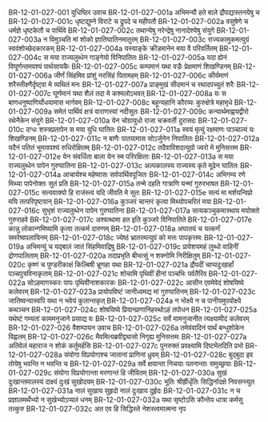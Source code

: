 BR-12-01-027-001  युधिष्ठिर उवाच
BR-12-01-027-001a अभिमन्यौ हते बाले द्रौपद्यास्तनयेषु च
BR-12-01-027-001c धृष्टद्युम्ने विराटे च द्रुपदे च महीपतौ
BR-12-01-027-002a वसुषेणे च धर्मज्ञे धृष्टकेतौ च पार्थिवे
BR-12-01-027-002c तथान्येषु नरेन्द्रेषु नानादेश्येषु संयुगे
BR-12-01-027-003a न विमुञ्चति मां शोको ज्ञातिघातिनमातुरम्
BR-12-01-027-003c राज्यकामुकमत्युग्रं स्ववंशोच्छेदकारकम्
BR-12-01-027-004a यस्याङ्के क्रीडमानेन मया वै परिवर्तितम्
BR-12-01-027-004c स मया राज्यलुब्धेन गाङ्गेयो विनिपातितः
BR-12-01-027-005a यदा ह्येनं विघूर्णन्तमपश्यं पार्थसायकैः
BR-12-01-027-005c कम्पमानं यथा वज्रैः प्रेक्षमाणं शिखण्डिनम्
BR-12-01-027-006a जीर्णं सिंहमिव प्रांशुं नरसिंहं पितामहम्
BR-12-01-027-006c कीर्यमाणं शरैस्तीक्ष्णैर्दृष्ट्वा मे व्यथितं मनः
BR-12-01-027-007a प्राङ्मुखं सीदमानं च रथादपच्युतं शरैः
BR-12-01-027-007c घूर्णमानं यथा शैलं तदा मे कश्मलोऽभवत्
BR-12-01-027-008a यः स बाणधनुष्पाणिर्योधयामास भार्गवम्
BR-12-01-027-008c बहून्यहानि कौरव्यः कुरुक्षेत्रे महामृधे
BR-12-01-027-009a समेतं पार्थिवं क्षत्रं वाराणस्यां नदीसुतः
BR-12-01-027-009c कन्यार्थमाह्वयद्वीरो रथेनैकेन संयुगे
BR-12-01-027-010a येन चोग्रायुधो राजा चक्रवर्ती दुरासदः
BR-12-01-027-010c दग्धः शस्त्रप्रतापेन स मया युधि घातितः
BR-12-01-027-011a स्वयं मृत्युं रक्षमाणः पाञ्चाल्यं यः शिखण्डिनम्
BR-12-01-027-011c न बाणैः पातयामास सोऽर्जुनेन निपातितः
BR-12-01-027-012a यदैनं पतितं भूमावपश्यं रुधिरोक्षितम्
BR-12-01-027-012c तदैवाविशदत्युग्रो ज्वरो मे मुनिसत्तम
BR-12-01-027-012e येन संवर्धिता बाला येन स्म परिरक्षिताः
BR-12-01-027-013a स मया राज्यलुब्धेन पापेन गुरुघातिना
BR-12-01-027-013c अल्पकालस्य राज्यस्य कृते मूढेन घातितः
BR-12-01-027-014a आचार्यश्च महेष्वासः सर्वपार्थिवपूजितः
BR-12-01-027-014c अभिगम्य रणे मिथ्या पापेनोक्तः सुतं प्रति
BR-12-01-027-015a तन्मे दहति गात्राणि यन्मां गुरुरभाषत
BR-12-01-027-015c सत्यवाक्यो हि राजंस्त्वं यदि जीवति मे सुतः
BR-12-01-027-015e सत्यं मा मर्शयन्विप्रो मयि तत्परिपृष्टवान्
BR-12-01-027-016a कुञ्जरं चान्तरं कृत्वा मिथ्योपचरितं मया
BR-12-01-027-016c सुभृशं राज्यलुब्धेन पापेन गुरुघातिना
BR-12-01-027-017a सत्यकञ्चुकमास्थाय मयोक्तो गुरुराहवे
BR-12-01-027-017c अश्वत्थामा हत इति कुञ्जरे विनिपातिते
BR-12-01-027-017e कान्नु लोकान्गमिष्यामि कृत्वा तत्कर्म दारुणम्
BR-12-01-027-018a अघातयं च यत्कर्णं समरेष्वपलायिनम्
BR-12-01-027-018c ज्येष्ठं भ्रातरमत्युग्रं को मत्तः पापकृत्तमः
BR-12-01-027-019a अभिमन्युं च यद्बालं जातं सिंहमिवाद्रिषु
BR-12-01-027-019c प्रावेशयमहं लुब्धो वाहिनीं द्रोणपालिताम्
BR-12-01-027-020a तदाप्रभृति बीभत्सुं न शक्नोमि निरीक्षितुम्
BR-12-01-027-020c कृष्णं च पुण्डरीकाक्षं किल्बिषी भ्रूणहा यथा
BR-12-01-027-021a द्रौपदीं चाप्यदुःखार्हां पञ्चपुत्रविनाकृताम्
BR-12-01-027-021c शोचामि पृथिवीं हीनां पञ्चभिः पर्वतैरिव
BR-12-01-027-022a सोऽहमागस्करः पापः पृथिवीनाशकारकः
BR-12-01-027-022c आसीन एवमेवेदं शोषयिष्ये कलेवरम्
BR-12-01-027-023a प्रायोपविष्टं जानीध्वमद्य मां गुरुघातिनम्
BR-12-01-027-023c जातिष्वन्यास्वपि यथा न भवेयं कुलान्तकृत्
BR-12-01-027-024a न भोक्ष्ये न च पानीयमुपयोक्ष्ये कथञ्चन
BR-12-01-027-024c शोषयिष्ये प्रियान्प्राणानिहस्थोऽहं तपोधन
BR-12-01-027-025a यथेष्टं गम्यतां काममनुजाने प्रसाद्य वः
BR-12-01-027-025c सर्वे मामनुजानीत त्यक्ष्यामीदं कलेवरम्
BR-12-01-027-026  वैशम्पायन उवाच
BR-12-01-027-026a तमेवंवादिनं पार्थं बन्धुशोकेन विह्वलम्
BR-12-01-027-026c मैवमित्यब्रवीद्व्यासो निगृह्य मुनिसत्तमः
BR-12-01-027-027a अतिवेलं महाराज न शोकं कर्तुमर्हसि
BR-12-01-027-027c पुनरुक्तं प्रवक्ष्यामि दिष्टमेतदिति प्रभो
BR-12-01-027-028a संयोगा विप्रयोगाश्च जातानां प्राणिनां ध्रुवम्
BR-12-01-027-028c बुद्बुदा इव तोयेषु भवन्ति न भवन्ति च
BR-12-01-027-029a सर्वे क्षयान्ता निचयाः पतनान्ताः समुच्छ्रयाः
BR-12-01-027-029c संयोगा विप्रयोगान्ता मरणान्तं हि जीवितम्
BR-12-01-027-030a सुखं दुःखान्तमालस्यं दाक्ष्यं दुःखं सुखोदयम्
BR-12-01-027-030c भूतिः श्रीर्ह्रीर्धृतिः सिद्धिर्नादक्षे निवसन्त्युत
BR-12-01-027-031a नालं सुखाय सुहृदो नालं दुःखाय दुर्हृदः
BR-12-01-027-031c न च प्रज्ञालमर्थेभ्यो न सुखेभ्योऽप्यलं धनम्
BR-12-01-027-032a यथा सृष्टोऽसि कौन्तेय धात्रा कर्मसु तत्कुरु
BR-12-01-027-032c अत एव हि सिद्धिस्ते नेशस्त्वमात्मना नृप

